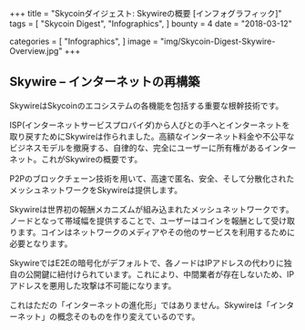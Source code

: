 +++
title = "Skycoinダイジェスト: Skywireの概要 [インフォグラフィック]"
tags = [
    "Skycoin Digest",
    "Infographics",
]
bounty = 4
date = "2018-03-12"

categories = [
    "Infographics",
]
image = "img/Skycoin-Digest-Skywire-Overview.jpg"
+++

## Skywire – インターネットの再構築

SkywireはSkycoinのエコシステムの各機能を包括する重要な根幹技術です。

ISP(インターネットサービスプロバイダ)から人びとの手へとインターネットを取り戻すためにSkywireは作られました。高額なインターネット料金や不公平なビジネスモデルを撤廃する、自律的な、完全にユーザーに所有権があるインターネット。これがSkywireの概要です。

P2Pのブロックチェーン技術を用いて、高速で匿名、安全、そして分散化されたメッシュネットワークをSkywireは提供します。

Skywireは世界初の報酬メカニズムが組み込まれたメッシュネットワークです。ノードとなって帯域幅を提供することで、ユーザーはコインを報酬として受け取ります。コインはネットワークのメディアやその他のサービスを利用するために必要となります。

SkywireではE2Eの暗号化がデフォルトで、各ノードはIPアドレスの代わりに独自の公開鍵に紐付けられています。これにより、中間業者が存在しないため、IPアドレスを悪用した攻撃は不可能になります。 

これはただの「インターネットの進化形」ではありません。Skywireは「インターネット」の概念そのものを作り変えているのです。
